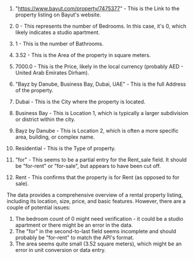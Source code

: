 
1. "https://www.bayut.com/property/7475377" - This is the Link to the property listing on Bayut's website.

2. 0 - This represents the number of Bedrooms. In this case, it's 0, which likely indicates a studio apartment.

3. 1 - This is the number of Bathrooms.

4. 3.52 - This is the Area of the property in square meters.

5. 7000.0 - This is the Price, likely in the local currency (probably AED - United Arab Emirates Dirham).

6. "Bayz by Danube, Business Bay, Dubai, UAE" - This is the full Address of the property.

7. Dubai - This is the City where the property is located.

8. Business Bay - This is Location 1, which is typically a larger subdivision or district within the city.

9. Bayz by Danube - This is Location 2, which is often a more specific area, building, or complex name.

10. Residential - This is the Type of property.

11. "for" - This seems to be a partial entry for the Rent_sale field. It should be "for-rent" or "for-sale", but appears to have been cut off.

12. Rent - This confirms that the property is for Rent (as opposed to for sale).

The data provides a comprehensive overview of a rental property listing, including its location, size, price, and basic features. However, there are a couple of potential issues:

1. The bedroom count of 0 might need verification - it could be a studio apartment or there might be an error in the data.
2. The "for" in the second-to-last field seems incomplete and should probably be "for-rent" to match the API's format.
3. The area seems quite small (3.52 square meters), which might be an error in unit conversion or data entry.

